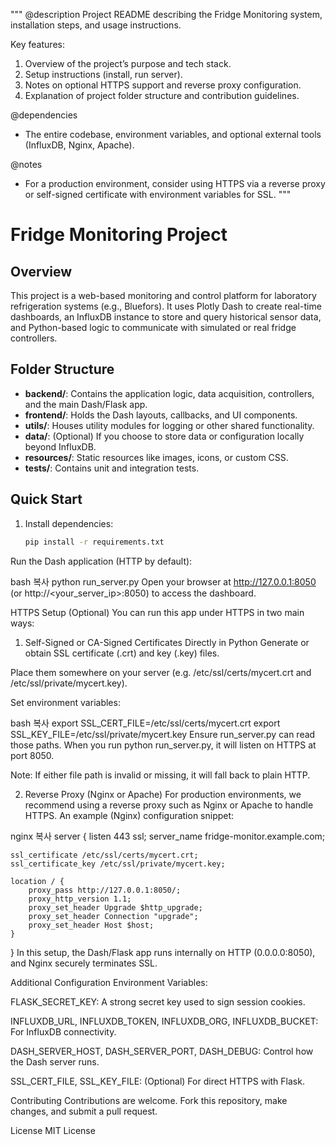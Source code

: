 """ 
@description
Project README describing the Fridge Monitoring system, installation steps, and usage instructions.

Key features:
1. Overview of the project’s purpose and tech stack.
2. Setup instructions (install, run server).
3. Notes on optional HTTPS support and reverse proxy configuration.
4. Explanation of project folder structure and contribution guidelines.

@dependencies
- The entire codebase, environment variables, and optional external tools (InfluxDB, Nginx, Apache).

@notes
- For a production environment, consider using HTTPS via a reverse proxy or 
  self-signed certificate with environment variables for SSL.
"""

# Fridge Monitoring Project

## Overview
This project is a web-based monitoring and control platform for laboratory refrigeration systems (e.g., Bluefors). It uses Plotly Dash to create real-time dashboards, an InfluxDB instance to store and query historical sensor data, and Python-based logic to communicate with simulated or real fridge controllers.

## Folder Structure
- **backend/**: Contains the application logic, data acquisition, controllers, and the main Dash/Flask app.
- **frontend/**: Holds the Dash layouts, callbacks, and UI components.
- **utils/**: Houses utility modules for logging or other shared functionality.
- **data/**: (Optional) If you choose to store data or configuration locally beyond InfluxDB.
- **resources/**: Static resources like images, icons, or custom CSS.
- **tests/**: Contains unit and integration tests.

## Quick Start
1. Install dependencies:
   ```bash
   pip install -r requirements.txt
Run the Dash application (HTTP by default):

bash
복사
python run_server.py
Open your browser at http://127.0.0.1:8050 (or http://<your_server_ip>:8050) to access the dashboard.

HTTPS Setup (Optional)
You can run this app under HTTPS in two main ways:

1. Self-Signed or CA-Signed Certificates Directly in Python
Generate or obtain SSL certificate (.crt) and key (.key) files.

Place them somewhere on your server (e.g. /etc/ssl/certs/mycert.crt and /etc/ssl/private/mycert.key).

Set environment variables:

bash
복사
export SSL_CERT_FILE=/etc/ssl/certs/mycert.crt
export SSL_KEY_FILE=/etc/ssl/private/mycert.key
Ensure run_server.py can read those paths. When you run python run_server.py, it will listen on HTTPS at port 8050.

Note: If either file path is invalid or missing, it will fall back to plain HTTP.

2. Reverse Proxy (Nginx or Apache)
For production environments, we recommend using a reverse proxy such as Nginx or Apache to handle HTTPS.
An example (Nginx) configuration snippet:

nginx
복사
server {
    listen 443 ssl;
    server_name fridge-monitor.example.com;

    ssl_certificate /etc/ssl/certs/mycert.crt;
    ssl_certificate_key /etc/ssl/private/mycert.key;

    location / {
        proxy_pass http://127.0.0.1:8050/;
        proxy_http_version 1.1;
        proxy_set_header Upgrade $http_upgrade;
        proxy_set_header Connection "upgrade";
        proxy_set_header Host $host;
    }
}
In this setup, the Dash/Flask app runs internally on HTTP (0.0.0.0:8050), and Nginx securely terminates SSL.

Additional Configuration
Environment Variables:

FLASK_SECRET_KEY: A strong secret key used to sign session cookies.

INFLUXDB_URL, INFLUXDB_TOKEN, INFLUXDB_ORG, INFLUXDB_BUCKET: For InfluxDB connectivity.

DASH_SERVER_HOST, DASH_SERVER_PORT, DASH_DEBUG: Control how the Dash server runs.

SSL_CERT_FILE, SSL_KEY_FILE: (Optional) For direct HTTPS with Flask.

Contributing
Contributions are welcome. Fork this repository, make changes, and submit a pull request.

License
MIT License